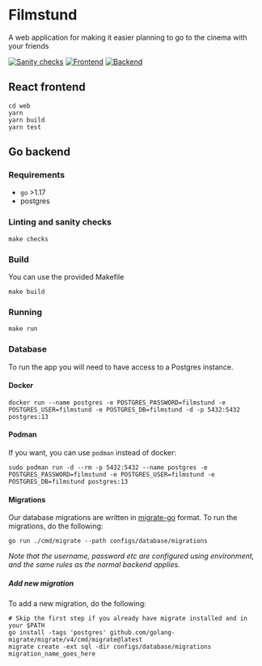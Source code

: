 # Filmstund

A web application for making it easier planning to go to the cinema with your friends

[![Sanity checks](https://github.com/Filmstund/filmstund/actions/workflows/checks.yml/badge.svg)](https://github.com/Filmstund/filmstund/actions/workflows/checks.yml)
[![Frontend](https://github.com/Filmstund/filmstund/actions/workflows/frontend.yml/badge.svg)](https://github.com/Filmstund/filmstund/actions/workflows/frontend.yml)
[![Backend](https://github.com/Filmstund/filmstund/actions/workflows/backend.yml/badge.svg)](https://github.com/Filmstund/filmstund/actions/workflows/backend.yml)

## React frontend

```shell
cd web
yarn
yarn build
yarn test
```

## Go backend

### Requirements

- `go` >1.17
- postgres

### Linting and sanity checks

```shell
make checks
```

### Build

You can use the provided Makefile

```shell
make build
```

### Running

```shell
make run
```

### Database

To run the app you will need to have access to a Postgres instance.

#### Docker

```shell
docker run --name postgres -e POSTGRES_PASSWORD=filmstund -e POSTGRES_USER=filmstund -e POSTGRES_DB=filmstund -d -p 5432:5432 postgres:13
```

#### Podman

If you want, you can use `podman` instead of docker:

```shell
sudo podman run -d --rm -p 5432:5432 --name postgres -e POSTGRES_PASSWORD=filmstund -e POSTGRES_USER=filmstund -e POSTGRES_DB=filmstund postgres:13
```

#### Migrations

Our database migrations are written in [migrate-go](https://github.com/golang-migrate/migrate) format.
To run the migrations, do the following:

```shell
go run ./cmd/migrate --path configs/database/migrations
```

_Note that the username, password etc are configured using environment, and the same rules as the normal backend applies._

##### Add new migration

To add a new migration, do the following:

```shell
# Skip the first step if you already have migrate installed and in your $PATH
go install -tags 'postgres' github.com/golang-migrate/migrate/v4/cmd/migrate@latest
migrate create -ext sql -dir configs/database/migrations migration_name_goes_here
```
